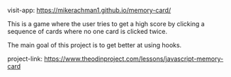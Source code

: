 visit-app: https://mikerachman1.github.io/memory-card/

This is a game where the user tries to get a high score by clicking a sequence of cards where no one card is clicked twice. 

The main goal of this project is to get better at using hooks. 

project-link: https://www.theodinproject.com/lessons/javascript-memory-card
